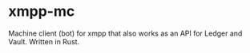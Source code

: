 # xmpp-mc
Machine client (bot) for xmpp that also works as an API for Ledger and Vault. Written in Rust.
